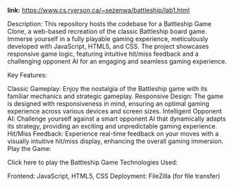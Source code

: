 
**link:** https://www.cs.ryerson.ca/~sezenwa/battleship/lab1.html

Description:
This repository hosts the codebase for a Battleship Game Clone, a web-based recreation of the classic Battleship board game. Immerse yourself in a fully playable gaming experience, meticulously developed with JavaScript, HTML5, and CSS. The project showcases responsive game logic, featuring intuitive hit/miss feedback and a challenging opponent AI for an engaging and seamless gaming experience.

Key Features:

Classic Gameplay: Enjoy the nostalgia of the Battleship game with its familiar mechanics and strategic gameplay.
Responsive Design: The game is designed with responsiveness in mind, ensuring an optimal gaming experience across various devices and screen sizes.
Intelligent Opponent AI: Challenge yourself against a smart opponent AI that dynamically adapts its strategy, providing an exciting and unpredictable gaming experience.
Hit/Miss Feedback: Experience real-time feedback on your moves with a visually intuitive hit/miss display, enhancing the overall gaming immersion.
Play the Game:

Click here to play the Battleship Game
Technologies Used:

Frontend: JavaScript, HTML5, CSS
Deployment: FileZilla (for file transfer)
